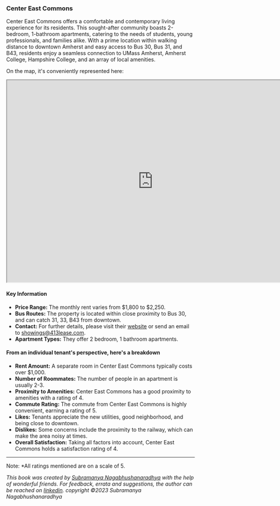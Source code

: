 ### Center East Commons
Center East Commons offers a comfortable and contemporary living experience for its residents. This sought-after community boasts 2-bedroom, 1-bathroom apartments, catering to the needs of students, young professionals, and families alike. With a prime location within walking distance to downtown Amherst and easy access to Bus 30, Bus 31, and B43, residents enjoy a seamless connection to UMass Amherst, Amherst College, Hampshire College, and an array of local amenities.

On the map, it's conveniently represented here:
<div class="responsive-container">
    <iframe src="https://www.google.com/maps/d/embed?mid=1aePsQOowOWH1rPzIUEzNIPQKurd3jjs&ehbc=2E312F" width="780" height="540"></iframe>
</div>

#### Key Information
- **Price Range:** The monthly rent varies from $1,800 to $2,250.
- **Bus Routes:** The property is located within close proximity to Bus 30, and can catch 31, 33, B43 from downtown.
- **Contact:** For further details, please visit their [website](https://www.centereastcommons.com/) or send an email to [showings@413lease.com](mailto:showings@413lease.com).
- **Apartment Types:** They offer 2 bedroom, 1 bathroom apartments.

#### From an individual tenant's perspective, here's a breakdown
- **Rent Amount:** A separate room in Center East Commons typically costs over $1,000.
- **Number of Roommates:** The number of people in an apartment is usually 2-3.
- **Proximity to Amenities:** Center East Commons has a good proximity to amenities with a rating of 4.
- **Commute Rating:** The commute from Center East Commons is highly convenient, earning a rating of 5.
- **Likes:** Tenants appreciate the new utilities, good neighborhood, and being close to downtown.
- **Dislikes:** Some concerns include the proximity to the railway, which can make the area noisy at times.
- **Overall Satisfaction:** Taking all factors into account, Center East Commons holds a satisfaction rating of 4.

---
Note: 
*All ratings mentioned are on a scale of 5.

*This book was created by [Subramanya Nagabhushanaradhya](https://subramanya.ai) with the help of wonderful friends. For feedback, errata and suggestions, the author can be reached on [linkedin](https://www.linkedin.com/in/nsubramanya). copyright ©2023 Subramanya Nagabhushanaradhya*